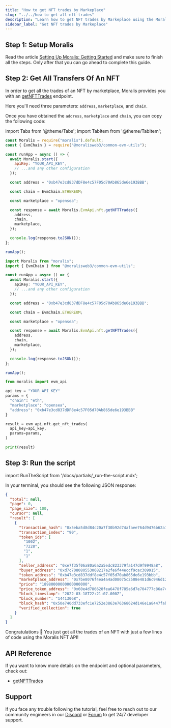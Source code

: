 ```yaml
---
title: "How to get NFT trades by Markeplace"
slug: "../../how-to-get-all-nft-trades"
description: "Learn how to get NFT trades by Markeplace using the Moralis NFT API."
sidebar_label: "Get NFT trades by Markeplace"
---
```


## Step 1: Setup Moralis

Read the article [Setting Up Moralis: Getting Started](/web3-data-api/evm/get-your-api-key) and make sure to finish all the steps. Only after that you can go ahead to complete this guide.

## Step 2: Get All Transfers Of An NFT

In order to get all the trades of an NFT by marketplace, Moralis provides you with an [getNFTTrades](/web3-data-api/evm/reference/get-nft-trades) endpoint.

Here you'll need three parameters: `address`, `marketplace`, and `chain`.

Once you have obtained the `address`, `marketplace` and `chain`, you can copy the following code:

import Tabs from '@theme/Tabs';
import TabItem from '@theme/TabItem';

<Tabs groupId="programming-language">
  <TabItem value="javascript" label="index.js (JavaScript)" default>

```javascript index.js
const Moralis = require("moralis").default;
const { EvmChain } = require("@moralisweb3/common-evm-utils");

const runApp = async () => {
  await Moralis.start({
    apiKey: "YOUR_API_KEY",
    // ...and any other configuration
  });

  const address = "0xb47e3cd837dDF8e4c57F05d70Ab865de6e193BBB";

  const chain = EvmChain.ETHEREUM;

  const marketplace = "opensea";

  const response = await Moralis.EvmApi.nft.getNFTTrades({
    address,
    chain,
    marketplace,
  });

  console.log(response.toJSON());
};

runApp();
```

</TabItem>
<TabItem value="typescript" label="index.ts (TypeScript)">

```typescript index.ts
import Moralis from "moralis";
import { EvmChain } from "@moralisweb3/common-evm-utils";

const runApp = async () => {
  await Moralis.start({
    apiKey: "YOUR_API_KEY",
    // ...and any other configuration
  });

  const address = "0xb47e3cd837dDF8e4c57F05d70Ab865de6e193BBB";

  const chain = EvmChain.ETHEREUM;

  const marketplace = "opensea";

  const response = await Moralis.EvmApi.nft.getNFTTrades({
    address,
    chain,
    marketplace,
  });

  console.log(response.toJSON());
};

runApp();
```

</TabItem>
<TabItem value="python" label="index.py (Python)">

```python index.py
from moralis import evm_api

api_key = "YOUR_API_KEY"
params = {
  "chain": "eth",
  "marketplace": "opensea",
  "address": "0xb47e3cd837dDF8e4c57F05d70Ab865de6e193BBB"
}

result = evm_api.nft.get_nft_trades(
  api_key=api_key,
  params=params,
)

print(result)
```

</TabItem>
</Tabs>

## Step 3: Run the script

import RunTheScript from '/docs/partials/\_run-the-script.mdx';

<RunTheScript />

In your terminal, you should see the following JSON response:

```json
{
  "total": null,
  "page": 0,
  "page_size": 100,
  "cursor": null,
  "result": [
    {
      "transaction_hash": "0x5eba5d8d84c20a7f30b92d74afaee764d9476b62a1637b017319c721269245ed",
      "transaction_index": "90",
      "token_ids": [
        "1002",
        "7228",
        "1",
        "1"
      ],
      "seller_address": "0xe7f35f06a80a6a2a5edc823379fa147d9f9948a8",
      "buyer_address": "0xd7c708080553068217a2fe6f44eccf9cac309915",
      "token_address": "0xb47e3cd837ddf8e4c57f05d70ab865de6e193bbb",
      "marketplace_address": "0x7be8076f4ea4a4ad08075c2508e481d6c946d12b",
      "price": "18980000000000000000",
      "price_token_address": "0x60e4d786628fea6478f785a6d7e704777c86a7c6",
      "block_timestamp": "2022-03-18T22:21:07.000Z",
      "block_number": "14413068",
      "block_hash": "0x50e740dd733efc1e7252e3863e76368624d146e1a8447fab32c9697685cf581d",
      "verified_collection": true
    }
  ]
}
```

Congratulations 🥳 You just got all the trades of an NFT with just a few lines of code using the Moralis NFT API!

## API Reference

If you want to know more details on the endpoint and optional parameters, check out:

- [getNFTTrades](/web3-data-api/evm/reference/get-nft-trades)

## Support

If you face any trouble following the tutorial, feel free to reach out to our community engineers in our [Discord](https://moralis.io/discord) or [Forum](https://forum.moralis.io) to get 24/7 developer support.
